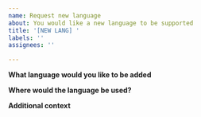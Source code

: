 ```yaml
---
name: Request new language
about: You would like a new language to be supported
title: '[NEW LANG] '
labels: ''
assignees: ''

---
```


**What language would you like to be added**

**Where would the language be used?**

**Additional context**
